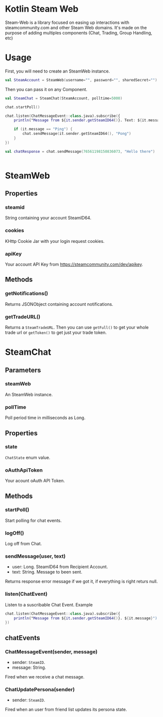 # Kotlin Steam Web
Steam-Web is a library focused on easing up interactions with steamcommunity.com and other Steam Web domains. It's made on the purpose of adding multiples components (Chat, Trading, Group Handling, etc)

# Usage

First, you will need to create an SteamWeb instance.

```kotlin
val SteamAccount = SteamWeb(username="", password="", sharedSecret="")
```

Then you can pass it on any Component.

```kotlin
val SteamChat = SteamChat(SteamAccount, polltime=5000)

chat.startPoll()

chat.listen(ChatMessageEvent::class.java).subscribe({
    println("Message from ${it.sender.getSteamID64()}. Text: ${it.message}")

    if (it.message == "Ping") {
        chat.sendMessage(it.sender.getSteamID64(), "Pong")
    }
})

val chatResponse = chat.sendMessage(76561198150836073, "Hello there")
    
```

# SteamWeb




## Properties


### steamid

String containing your account SteamID64.


### cookies

KHttp Cookie Jar with your login request cookies.


### apiKey

Your account API Key from https://steamcommunity.com/dev/apikey.




## Methods


### getNotifications()

Returns JSONObject containing account notifications.


### getTradeURL()

Returns a `SteamTradeURL`. Then you can use `getFull()` to get your whole trade url or `getToken()` to get just your trade token.




# SteamChat

## Parameters


### steamWeb

An SteamWeb instance.


### pollTime

Poll period time in milliseconds as Long.




## Properties


### state

`ChatState` enum value.


### oAuthApiToken

Your acount oAuth API Token.




## Methods


### startPoll()

Start polling for chat events. 


### logOff()

Log off from Chat. 


### sendMessage(user, text)

* user: Long. SteamID64 from Recipient Account.
* text: String. Message to been sent.

Returns response error message if we got it, if everything is right returs null.


### listen(ChatEvent) 

Listen to a suscribable Chat Event. Example

```kotlin
chat.listen(ChatMessageEvent::class.java).subscribe({
    println("Message from ${it.sender.getSteamID64()}. ${it.message}")
})
```




## chatEvents

### ChatMessageEvent(sender, message)

* sender: `SteamID`.
* message: String.

Fired when we receive a chat message.


### ChatUpdatePersona(sender)

* sender: `SteamID`.

Fired when an user from friend list updates its persona state.





